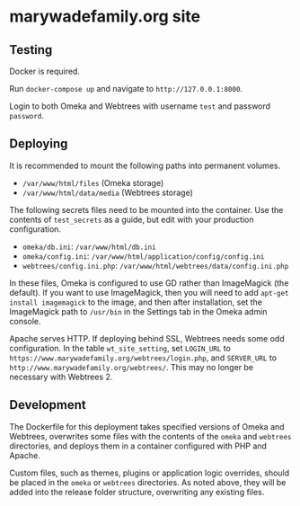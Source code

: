 # marywadefamily.org site

## Testing

Docker is required.

Run `docker-compose up` and navigate to `http://127.0.0.1:8000`.

Login to both Omeka and Webtrees with username `test` and password `password`.

## Deploying

It is recommended to mount the following paths into permanent volumes.

- `/var/www/html/files` (Omeka storage)
- `/var/www/html/data/media` (Webtrees storage)

The following secrets files need to be mounted into the container.
Use the contents of `test_secrets` as a guide, but edit with your
production configuration.

- `omeka/db.ini`: `/var/www/html/db.ini`
- `omeka/config.ini`: `/var/www/html/application/config/config.ini`
- `webtrees/config.ini.php`: `/var/www/html/webtrees/data/config.ini.php`

In these files, Omeka is configured to use GD rather than ImageMagick
(the default). If you want to use ImageMagick, then you will need to
add `apt-get install imagemagick` to the image, and then after installation,
set the ImageMagick path to `/usr/bin` in the Settings tab in the Omeka
admin console.

Apache serves HTTP. If deploying behind SSL, Webtrees needs some odd
configuration. In the table `wt_site_setting`, set `LOGIN_URL` to
`https://www.marywadefamily.org/webtrees/login.php`, and `SERVER_URL`
to `http://www.marywadefamily.org/webtrees/`. This may no longer be
necessary with Webtrees 2.

## Development

The Dockerfile for this deployment takes specified versions of Omeka and
Webtrees, overwrites some files with the contents of the `omeka` and
`webtrees` directories, and deploys them in a container configured with
PHP and Apache.

Custom files, such as themes, plugins or application logic overrides,
should be placed in the `omeka` or `webtrees` directories. As noted above,
they will be added into the release folder structure, overwriting
any existing files.
